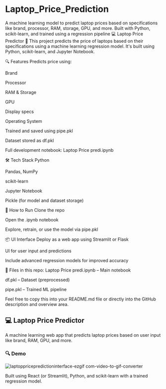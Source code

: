 # Laptop_Price_Prediction
A machine learning model to predict laptop prices based on specifications like brand, processor, RAM, storage, GPU, and more. Built with Python, scikit-learn, and trained using a regression pipeline
💻 Laptop Price Predictor 🧠
This project predicts the price of laptops based on their specifications using a machine learning regression model. It's built using Python, scikit-learn, and Jupyter Notebook.

🔍 Features
Predicts price using:

Brand

Processor

RAM & Storage

GPU

Display specs

Operating System

Trained and saved using pipe.pkl

Dataset stored as df.pkl

Full development notebook: Laptop Price predi.ipynb

🛠️ Tech Stack
Python

Pandas, NumPy

scikit-learn

Jupyter Notebook

Pickle (for model and dataset storage)

🚀 How to Run
Clone the repo

Open the .ipynb notebook

Explore, retrain, or use the model via pipe.pkl

📦 UI Interface
Deploy as a web app using Streamlit or Flask

UI for user input and predictions

Include advanced regression models for improved accuracy

📁 Files in this repo:
Laptop Price predi.ipynb – Main notebook

df.pkl – Dataset (preprocessed)

pipe.pkl – Trained ML pipeline

Feel free to copy this into your README.md file or directly into the GitHub description and overview area.

## 💻 Laptop Price Predictor

A machine learning web app that predicts laptop prices based on user input like brand, RAM, GPU, and more.

### 🔍 Demo

![laptoppricepredictioninterface-ezgif com-video-to-gif-converter](https://github.com/user-attachments/assets/76704e86-4f47-49a2-87e6-acaa586b2704)

Built using React (or Streamlit), Python, and scikit-learn with a trained regression model.
